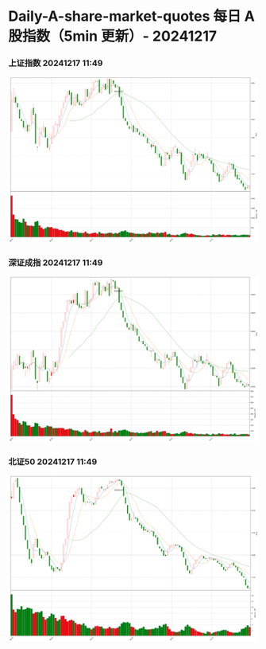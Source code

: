 
# Daily-A-share-market-quotes 每日 A 股指数（5min 更新）- 20241217

### 上证指数 20241217 11:49
![](./fig/2024/12/20241217-sh000001.png)

### 深证成指 20241217 11:49
![](./fig/2024/12/20241217-sz399001.png)

### 北证50 20241217 11:49
![](./fig/2024/12/20241217-bj899050.png)
